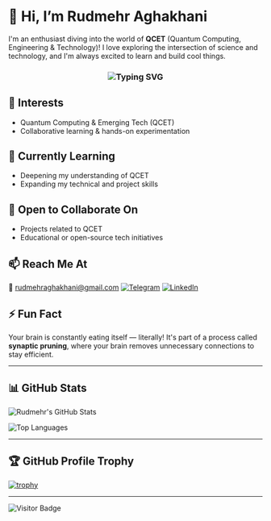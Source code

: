 # 👋 Hi, I’m Rudmehr Aghakhani

I'm an enthusiast diving into the world of **QCET** (Quantum Computing, Engineering & Technology)! I love exploring the intersection of science and technology, and I'm always excited to learn and build cool things.

<h3 align="center">
  <img src="https://readme-typing-svg.demolab.com?font=Fira+Code&size=22&pause=1000&color=336699&center=true&vCenter=true&multiline=true&width=435&height=60&lines=Hi+I'm+Rudmehr+Aghakhani;QCET+Explorer+and+Tech+Learner!" alt="Typing SVG" />
</h3>

## 👀 Interests
- Quantum Computing & Emerging Tech (QCET)
- Collaborative learning & hands-on experimentation

## 🌱 Currently Learning
- Deepening my understanding of QCET
- Expanding my technical and project skills

## 🤝 Open to Collaborate On
- Projects related to QCET
- Educational or open-source tech initiatives

## 📫 Reach Me At
📧 rudmehraghakhani@gmail.com
[![Telegram](https://upload.wikimedia.org/wikipedia/commons/8/82/Telegram_logo_2019.svg)](https://t.me/RudmehrAghakhani)
[![LinkedIn](https://upload.wikimedia.org/wikipedia/commons/0/01/LinkedIn_Logo_2013.svg)](https://www.linkedin.com/in/rudmehr-aghakhani)

## ⚡ Fun Fact
Your brain is constantly eating itself — literally! It's part of a process called **synaptic pruning**, where your brain removes unnecessary connections to stay efficient.

---

## 📊 GitHub Stats

![Rudmehr's GitHub Stats](https://github-readme-stats.vercel.app/api?username=RadmehrAghakhani&show_icons=true&theme=tokyonight)

![Top Languages](https://github-readme-stats.vercel.app/api/top-langs/?username=RadmehrAghakhani&layout=compact&theme=tokyonight)


---


## 🏆 GitHub Profile Trophy

[![trophy](https://github-profile-trophy.vercel.app/?username=RadmehrAghakhani&theme=juicyfresh)](https://github.com/ryo-ma/github-profile-trophy)

---

<!-- Optional Visitor Counter -->
![Visitor Badge](https://komarev.com/ghpvc/?username=RadmehrAghakhani&style=flat-square&color=blue)
